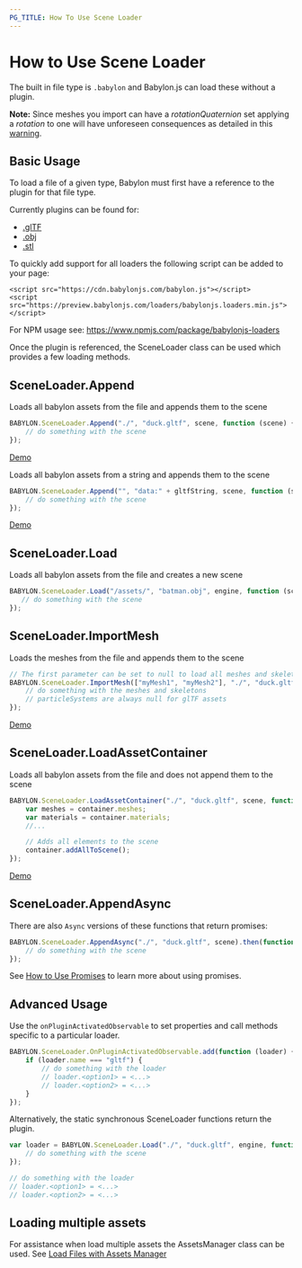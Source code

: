 ```yaml
---
PG_TITLE: How To Use Scene Loader
---
```


# How to Use Scene Loader

The built in file type is `.babylon` and Babylon.js can load these without a plugin.

**Note:** Since meshes you import can have a _rotationQuaternion_ set applying a _rotation_ to one will have unforeseen consequences as detailed in this [warning](/resources/rotation_conventions#warning).

## Basic Usage

To load a file of a given type, Babylon must first have a reference to the plugin for that file type.

Currently plugins can be found for:
 - [.glTF](/How_To/glTF)
 - [.obj](/How_To/OBJ)
 - [.stl](/How_To/STL)

To quickly add support for all loaders the following script can be added to your page:
```
<script src="https://cdn.babylonjs.com/babylon.js"></script>
<script src="https://preview.babylonjs.com/loaders/babylonjs.loaders.min.js"></script>
```
For NPM usage see: https://www.npmjs.com/package/babylonjs-loaders

Once the plugin is referenced, the SceneLoader class can be used which provides a few loading methods.

## SceneLoader.Append

Loads all babylon assets from the file and appends them to the scene
```javascript
BABYLON.SceneLoader.Append("./", "duck.gltf", scene, function (scene) {
    // do something with the scene
});
```
[Demo](http://www.babylonjs-playground.com/#WGZLGJ)

Loads all babylon assets from a string and appends them to the scene
```javascript
BABYLON.SceneLoader.Append("", "data:" + gltfString, scene, function (scene) {
    // do something with the scene
});
```
[Demo](https://playground.babylonjs.com/#88CB6A#1)

## SceneLoader.Load

Loads all babylon assets from the file and creates a new scene
```javascript
BABYLON.SceneLoader.Load("/assets/", "batman.obj", engine, function (scene) { 
   // do something with the scene
});
```

## SceneLoader.ImportMesh

Loads the meshes from the file and appends them to the scene
```javascript
// The first parameter can be set to null to load all meshes and skeletons
BABYLON.SceneLoader.ImportMesh(["myMesh1", "myMesh2"], "./", "duck.gltf", scene, function (meshes, particleSystems, skeletons) {
    // do something with the meshes and skeletons
    // particleSystems are always null for glTF assets
});
```
[Demo](http://www.babylonjs-playground.com/#JUKXQD)

## SceneLoader.LoadAssetContainer

Loads all babylon assets from the file and does not append them to the scene
```javascript
BABYLON.SceneLoader.LoadAssetContainer("./", "duck.gltf", scene, function (container) {
    var meshes = container.meshes;
    var materials = container.materials;
    //...

    // Adds all elements to the scene
    container.addAllToScene();
});
```
[Demo](http://www.babylonjs-playground.com/#JA1ND3#48)

## SceneLoader.AppendAsync

There are also `Async` versions of these functions that return promises:
```javascript
BABYLON.SceneLoader.AppendAsync("./", "duck.gltf", scene).then(function (scene) {
    // do something with the scene
});
```

See [How to Use Promises](/How_To/Promises) to learn more about using promises.

## Advanced Usage

Use the `onPluginActivatedObservable` to set properties and call methods specific to a particular loader.

```javascript
BABYLON.SceneLoader.OnPluginActivatedObservable.add(function (loader) {
    if (loader.name === "gltf") {
        // do something with the loader
        // loader.<option1> = <...>
        // loader.<option2> = <...>
    }
});
```

Alternatively, the static synchronous SceneLoader functions return the plugin.

```javascript
var loader = BABYLON.SceneLoader.Load("./", "duck.gltf", engine, function (scene) {
    // do something with the scene
});

// do something with the loader
// loader.<option1> = <...>
// loader.<option2> = <...>
```

## Loading multiple assets
For assistance when load multiple assets the AssetsManager class can be used.
See [Load Files with Assets Manager](/How_To/How_to_use_AssetsManager)
